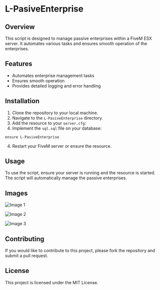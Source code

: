 # L-PasiveEnterprise

## Overview

This script is designed to manage passive enterprises within a FiveM ESX server. It automates various tasks and ensures smooth operation of the enterprises.

## Features

- Automates enterprise management tasks
- Ensures smooth operation
- Provides detailed logging and error handling

## Installation

1. Clone the repository to your local machine.
2. Navigate to the `L-PasiveEnterprise` directory.
3. Add the resource to your `server.cfg`:
4. Implement the `sql.sql` file on your database:

```plaintext
ensure L-PasiveEnterprise
```

4. Restart your FiveM server or ensure the resource.

## Usage

To use the script, ensure your server is running and the resource is started. The script will automatically manage the passive enterprises.

## Images

![Image 1](https://media.discordapp.net/attachments/1324866018845134981/1329233513161162844/image.png?ex=67bb08ed&is=67b9b76d&hm=9fcef236f10494d1e15915a632e068f60f36ec39784e7cf56e6b8450e67c042e&=&format=webp&quality=lossless&width=550&height=309)

![Image 2](https://media.discordapp.net/attachments/1324866018845134981/1329246651662991360/SPOILER_image.png?ex=67bb1529&is=67b9c3a9&hm=1eb23c1e589f6b1ff823474f72291ea2d9a83165e21c4964b642e6b241d8259d&=&format=webp&quality=lossless&width=1202&height=676)

![Image 3](https://media.discordapp.net/attachments/1324866018845134981/1329246653143711805/SPOILER_image.png?ex=67bb152a&is=67b9c3aa&hm=42f1f9845529afe5e329c1d9f41f680bca13b53689a3b0bdb122acc33cab079e&=&format=webp&quality=lossless&width=1203&height=676)

## Contributing

If you would like to contribute to this project, please fork the repository and submit a pull request.

## License

This project is licensed under the MIT License.
